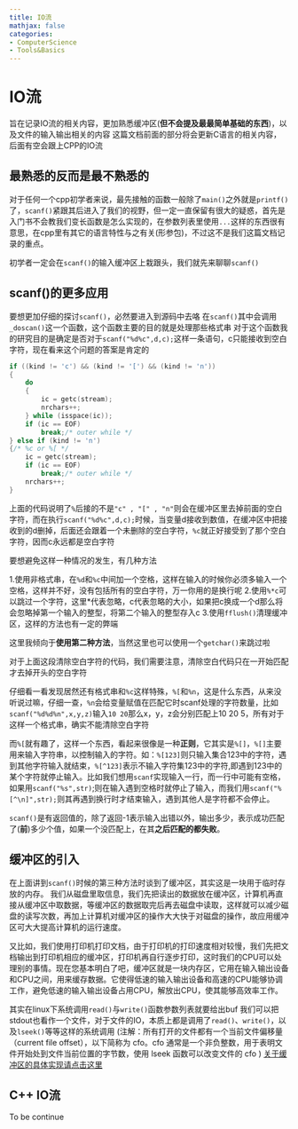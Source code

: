```yaml
---
title: IO流
mathjax: false
categories:
- ComputerScience
- Tools&Basics
---
```



# IO流
旨在记录IO流的相关内容，更加熟悉缓冲区(**但不会提及最最简单基础的东西**)，以及文件的输入输出相关的内容
这篇文档前面的部分将会更新C语言的相关内容，后面有空会跟上CPP的IO流
<!--more-->
## 最熟悉的反而是最不熟悉的
对于任何一个cpp初学者来说，最先接触的函数一般除了`main()`之外就是`printf()`了，`scanf()`紧跟其后进入了我们的视野，但一定一直保留有很大的疑惑，首先是入门书不会教我们变长函数是怎么实现的，在参数列表里使用`...`这样的东西很有意思，在cpp里有其它的语言特性与之有关(形参包)，不过这不是我们这篇文档记录的重点。

初学者一定会在`scanf()`的输入缓冲区上栽跟头，我们就先来聊聊`scanf()`

## scanf()的更多应用
要想更加仔细的探讨`scanf()`，必然要进入到源码中去咯
在`scanf()`其中会调用`_doscan()`这一个函数，这个函数主要的目的就是处理那些格式串
对于这个函数我的研究目的是确定是否对于`scanf("%d%c",d,c);`这样一条语句，c只能接收到空白字符，现在看来这个问题的答案是肯定的  
```c
if ((kind != 'c') && (kind != '[') && (kind != 'n'))
{
    do
    {
        ic = getc(stream);
        nrchars++;
    } while (isspace(ic));
    if (ic == EOF)
        break;/* outer while */
} else if (kind != 'n')
{/* %c or %[ */
    ic = getc(stream);
    if (ic == EOF)
        break;/* outer while */
    nrchars++;
}
```
上面的代码说明了`%`后接的不是`"c" , "[" , "n"`则会在缓冲区里去掉前面的空白字符，而在执行`scanf("%d%c",d,c);`时候，当变量d接收到数值，在缓冲区中把接收到的d删掉，后面还会跟着一个未删除的空白字符，`%c`就正好接受到了那个空白字符，因而c永远都是空白字符

要想避免这样一种情况的发生，有几种方法

1.使用非格式串，在`%d`和`%c`中间加一个空格，这样在输入的时候你必须多输入一个空格，这样并不好，没有包括所有的空白字符，万一你用的是换行呢
2.使用`%*c`可以跳过一个字符，这里*代表忽略，c代表忽略的大小，如果把c换成一个d那么将会忽略掉第一个输入的整型，将第二个输入的整型存入c
3.使用`fflush()`清理缓冲区，这样的方法也有一定的弊端

这里我倾向于**使用第二种方法**，当然这里也可以使用一个`getchar()`来跳过啦

对于上面这段清除空白字符的代码，我们需要注意，清除空白代码只在一开始匹配才去掉开头的空白字符

仔细看一看发现居然还有格式串和`%c`这样特殊，`%[`和`%n`，这是什么东西，从来没听说过嘛，仔细一查，`%n`会给变量赋值在匹配它时scanf处理的字符数量，比如`scanf("%d%d%n",x,y,z)`输入`10 20`那么x，y，z会分别匹配上10 20 5，所有对于这样一个格式串，确实不能清除空白字符

而`%[`就有趣了，这样一个东西，看起来很像是一种**正则**，它其实是`%[]`，`%[]`主要用来输入字符串，以控制输入的字符。如：`%[123]`则只输入集合123中的字符，遇到其他字符输入就结束，`%[^123]`表示不输入字符集123中的字符,即遇到123中的某个字符就停止输入。比如我们想用`scanf`实现输入一行，而一行中可能有空格，如果用`scanf("%s",str)`;则在输入遇到空格时就停止了输入，而我们用`scanf("%[^\n]",str);`则其再遇到换行时才结束输入，遇到其他人是字符都不会停止。

`scanf()`是有返回值的，除了返回-1表示输入出错以外，输出多少，表示成功匹配了(**前**)多少个值，如果一个没匹配上，在其**之后匹配的都失败**。

## 缓冲区的引入
在上面讲到`scanf()`时候的第三种方法时谈到了缓冲区，其实这是一块用于临时存放的内存。
我们从磁盘里取信息，我们先把读出的数据放在缓冲区，计算机再直接从缓冲区中取数据，等缓冲区的数据取完后再去磁盘中读取，这样就可以减少磁盘的读写次数，再加上计算机对缓冲区的操作大大快于对磁盘的操作，故应用缓冲区可大大提高计算机的运行速度。

又比如，我们使用打印机打印文档，由于打印机的打印速度相对较慢，我们先把文档输出到打印机相应的缓冲区，打印机再自行逐步打印，这时我们的CPU可以处理别的事情。现在您基本明白了吧，缓冲区就是一块内存区，它用在输入输出设备和CPU之间，用来缓存数据。它使得低速的输入输出设备和高速的CPU能够协调工作，避免低速的输入输出设备占用CPU，解放出CPU，使其能够高效率工作。

其实在linux下系统调用`read()`与`write()`函数参数列表就要给出buf
我们可以把stdout也看作一个文件，对于文件的IO，本质上都是调用了`read()`、`write()`，以及`lseek()`等等这样的系统调用
(注解：所有打开的文件都有一个当前文件偏移量（current file offset），以下简称为 cfo。cfo 通常是一个非负整数，用于表明文件开始处到文件当前位置的字节数，使用 lseek 函数可以改变文件的 cfo )
[关于缓冲区的具体实现请点击这里](https://blog.csdn.net/qq_44096670/article/details/121632471)

## C++ IO流
To be continue